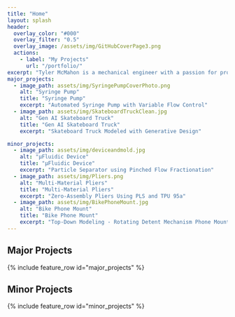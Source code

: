 ```yaml
---
title: "Home"
layout: splash
header:
  overlay_color: "#000"
  overlay_filter: "0.5"
  overlay_image: /assets/img/GitHubCoverPage3.png
  actions:
    - label: "My Projects"
      url: "/portfolio/"
excerpt: "Tyler McMahon is a mechanical engineer with a passion for product design and institutional HVAC systems, with a focus on mechanical design."
major_projects:
  - image_path: assets/img/SyringePumpCoverPhoto.png
    alt: "Syringe Pump"
    title: "Syringe Pump"
    excerpt: "Automated Syringe Pump with Variable Flow Control"
  - image_path: assets/img/SkateboardTruckClean.jpg
    alt: "Gen AI Skateboard Truck"
    title: "Gen AI Skateboard Truck"
    excerpt: "Skateboard Truck Modeled with Generative Design"

minor_projects:
  - image_path: assets/img/deviceandmold.jpg
    alt: "µFluidic Device"
    title: "µFluidic Device"
    excerpt: "Particle Separator using Pinched Flow Fractionation"
  - image_path: assets/img/Pliers.png
    alt: "Multi-Material Pliers"
    title: "Multi-Material Pliers"
    excerpt: "Zero-Assembly Pliers Using PLS and TPU 95a"
  - image_path: assets/img/BikePhoneMount.jpg
    alt: "Bike Phone Mount"
    title: "Bike Phone Mount"
    excerpt: "Top-Down Modeling - Rotating Detent Mechanism Phone Mount for Bikes"
---
```


## Major Projects
{% include feature_row id="major_projects" %}

## Minor Projects
{% include feature_row id="minor_projects" %}

